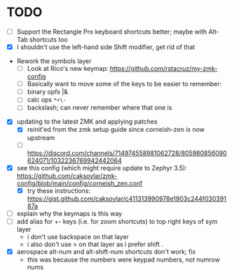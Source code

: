 # TODO

- [ ] Support the Rectangle Pro keyboard shortcuts better; maybe with Alt-Tab shortcuts too
- [x] I shouldn't use the left-hand side Shift modifier, get rid of that
- Rework the symbols layer
  - [ ] Look at Rico's new keymap: https://github.com/rstacruz/my-zmk-config
  - [ ] Basically want to move some of the keys to be easier to remember:
  - [ ] binary opfs |&
  - [ ] calc ops `*+\-`
  - [ ] backslash; can never remember where that one is
- [x] updating to the latest ZMK and applying patches
  - [x] reinit'ed from the zmk setup guide since corneish-zen is now upstream
  - [ ] https://discord.com/channels/714974558981062728/805980856090624071/1032236769942442064
- [x] see this config (which might require update to Zephyr 3.5): https://github.com/caksoylar/zmk-config/blob/main/config/corneish_zen.conf
  - [x] try these instructions: https://gist.github.com/caksoylar/c411313990978e1903c244f03039187a
- [ ] explain why the keymaps is this way
- [ ] add alias for +- keys (i.e. for zoom shortcuts) to top right keys of sym layer
  - i don't use backspace on that layer
  - i also don't use > on that layer as i prefer shift .
- [x] aerospace alt-num and alt-shift-num shortcuts don't work; fix
  - this was because the numbers were keypad numbers, not numrow nums

